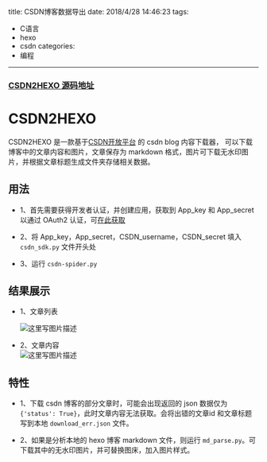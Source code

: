 title: CSDN博客数据导出
date: 2018/4/28 14:46:23
tags:
- C语言
- hexo
- csdn
categories:
- 编程
---

### [CSDN2HEXO 源码地址](https://github.com/cyang812/CSDN2HEXO)

# CSDN2HEXO

CSDN2HEXO 是一款基于[CSDN开放平台](http://open.csdn.net/) 的 csdn blog 内容下载器， 可以下载博客中的文章内容和图片，文章保存为 markdown 格式，图片可下载无水印图片，并根据文章标题生成文件夹存储相关数据。

<!-- more -->

## 用法
- 1、首先需要获得开发者认证，并创建应用，获取到 App_key 和 App_secret 以通过 OAuth2 认证，可[在此获取](http://open.csdn.net/apps/createapp)

- 2、将 App_key，App_secret，CSDN_username，CSDN_secret 填入 `csdn_sdk.py` 文件开头处

- 3、运行 `csdn-spider.py`

## 结果展示
- 1、文章列表 

	![这里写图片描述](http://p7tst3obo.bkt.clouddn.com/20180428144406106?imageView2/0/interlace/1/q/100|watermark/2/text/Y3lhbmcudGVjaA==/font/Y29uc29sYXM=/fontsize/720/fill/I0Q0RUVGMQ==/dissolve/69/gravity/SouthEast/dx/10/dy/10)
	
- 2、文章内容 	
	![这里写图片描述](http://p7tst3obo.bkt.clouddn.com/20180428144425504?imageView2/0/interlace/1/q/100|watermark/2/text/Y3lhbmcudGVjaA==/font/Y29uc29sYXM=/fontsize/720/fill/I0Q0RUVGMQ==/dissolve/69/gravity/SouthEast/dx/10/dy/10)


## 特性
- 1、下载 csdn 博客的部分文章时，可能会出现返回的 json 数据仅为 `{'status': True}`，此时文章内容无法获取。会将出错的文章id 和文章标题写到本地 `download_err.json` 文件。

- 2、如果是分析本地的 hexo 博客 markdown 文件，则运行 `md_parse.py`。可下载其中的无水印图片，并可替换图床，加入图片样式。


